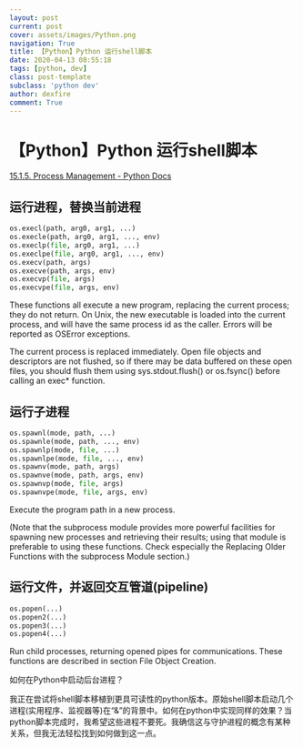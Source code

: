 ```yaml
---
layout: post
current: post
cover: assets/images/Python.png
navigation: True
title: 【Python】Python 运行shell脚本
date: 2020-04-13 08:55:18
tags: [python, dev]
class: post-template
subclass: 'python dev'
author: dexfire
comment: True
---
```


# 【Python】Python 运行shell脚本
[15.1.5. Process Management - Python Docs](https://docs.python.org/2/library/os.html#process-management)

## 运行进程，替换当前进程
```python
os.execl(path, arg0, arg1, ...)
os.execle(path, arg0, arg1, ..., env)
os.execlp(file, arg0, arg1, ...)
os.execlpe(file, arg0, arg1, ..., env)
os.execv(path, args)
os.execve(path, args, env)
os.execvp(file, args)
os.execvpe(file, args, env)
```

These functions all execute a new program, replacing the current process; they do not return. On Unix, the new executable is loaded into the current process, and will have the same process id as the caller. Errors will be reported as OSError exceptions.

The current process is replaced immediately. Open file objects and descriptors are not flushed, so if there may be data buffered on these open files, you should flush them using sys.stdout.flush() or os.fsync() before calling an exec* function.

## 运行子进程
```python
os.spawnl(mode, path, ...)
os.spawnle(mode, path, ..., env)
os.spawnlp(mode, file, ...)
os.spawnlpe(mode, file, ..., env)
os.spawnv(mode, path, args)
os.spawnve(mode, path, args, env)
os.spawnvp(mode, file, args)
os.spawnvpe(mode, file, args, env)
```
Execute the program path in a new process.

(Note that the subprocess module provides more powerful facilities for spawning new processes and retrieving their results; using that module is preferable to using these functions. Check especially the Replacing Older Functions with the subprocess Module section.)

## 运行文件，并返回交互管道(pipeline)
```python
os.popen(...)
os.popen2(...)
os.popen3(...)
os.popen4(...)
```

Run child processes, returning opened pipes for communications. These functions are described in section File Object Creation.

如何在Python中启动后台进程？

我正在尝试将shell脚本移植到更具可读性的python版本。原始shell脚本启动几个进程(实用程序、监视器等)在“&”的背景中。如何在python中实现同样的效果？当python脚本完成时，我希望这些进程不要死。我确信这与守护进程的概念有某种关系，但我无法轻松找到如何做到这一点。
